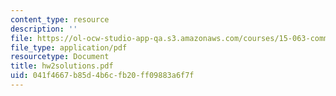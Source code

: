 ```yaml
---
content_type: resource
description: ''
file: https://ol-ocw-studio-app-qa.s3.amazonaws.com/courses/15-063-communicating-with-data-summer-2003/041f4667b85d4b6cfb20ff09883a6f7f_hw2solutions.pdf
file_type: application/pdf
resourcetype: Document
title: hw2solutions.pdf
uid: 041f4667-b85d-4b6c-fb20-ff09883a6f7f
---
```

